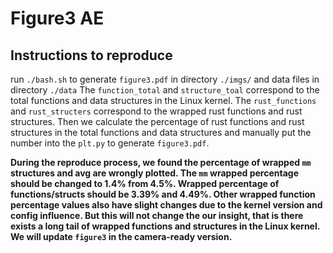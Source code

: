# Figure3 AE

## Instructions to reproduce

run `./bash.sh` to generate `figure3.pdf` in directory `./imgs/` and data files in directory `./data`
The `function_total` and `structure_toal` correspond to the total functions and data structures in the Linux kernel.
The `rust_functions` and `rust_structers` correspond to the wrapped rust functions and rust structures.
Then we calculate the percentage of rust functions and rust structures in the total functions and data structures and manually put the number into the `plt.py` to generate `figure3.pdf`.

**During the reproduce process, we found the percentage of wrapped `mm` structures and avg are wrongly plotted. 
The `mm` wrapped percentage should be changed to 1.4% from 4.5%.
Wrapped percentage of functions/structs should be 3.39% and 4.49%.
Other wrapped function percentage values also have slight changes due to the kernel version and config influence.
But this will not change the our insight, that is there exists a long tail of wrapped functions and structures in the Linux kernel.
We will update `figure3` in the camera-ready version.**